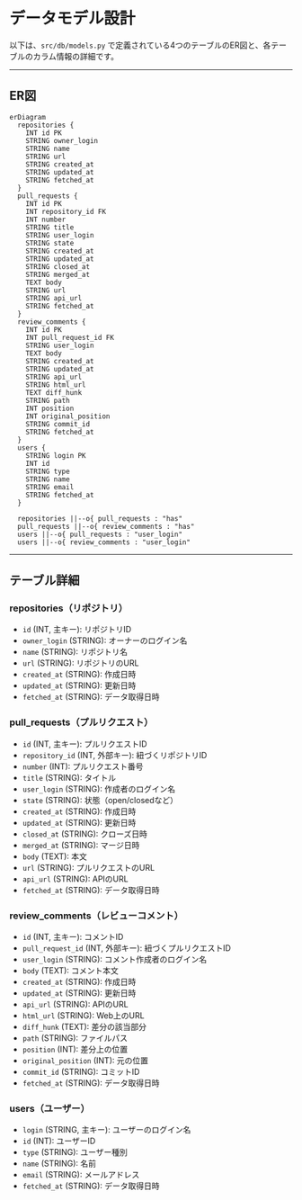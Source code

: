 # データモデル設計

以下は、`src/db/models.py` で定義されている4つのテーブルのER図と、各テーブルのカラム情報の詳細です。

---

## ER図

```mermaid
erDiagram
  repositories {
    INT id PK
    STRING owner_login
    STRING name
    STRING url
    STRING created_at
    STRING updated_at
    STRING fetched_at
  }
  pull_requests {
    INT id PK
    INT repository_id FK
    INT number
    STRING title
    STRING user_login
    STRING state
    STRING created_at
    STRING updated_at
    STRING closed_at
    STRING merged_at
    TEXT body
    STRING url
    STRING api_url
    STRING fetched_at
  }
  review_comments {
    INT id PK
    INT pull_request_id FK
    STRING user_login
    TEXT body
    STRING created_at
    STRING updated_at
    STRING api_url
    STRING html_url
    TEXT diff_hunk
    STRING path
    INT position
    INT original_position
    STRING commit_id
    STRING fetched_at
  }
  users {
    STRING login PK
    INT id
    STRING type
    STRING name
    STRING email
    STRING fetched_at
  }

  repositories ||--o{ pull_requests : "has"
  pull_requests ||--o{ review_comments : "has"
  users ||--o{ pull_requests : "user_login"
  users ||--o{ review_comments : "user_login"
```

---

## テーブル詳細

### repositories（リポジトリ）
- `id` (INT, 主キー): リポジトリID
- `owner_login` (STRING): オーナーのログイン名
- `name` (STRING): リポジトリ名
- `url` (STRING): リポジトリのURL
- `created_at` (STRING): 作成日時
- `updated_at` (STRING): 更新日時
- `fetched_at` (STRING): データ取得日時

### pull_requests（プルリクエスト）
- `id` (INT, 主キー): プルリクエストID
- `repository_id` (INT, 外部キー): 紐づくリポジトリID
- `number` (INT): プルリクエスト番号
- `title` (STRING): タイトル
- `user_login` (STRING): 作成者のログイン名
- `state` (STRING): 状態（open/closedなど）
- `created_at` (STRING): 作成日時
- `updated_at` (STRING): 更新日時
- `closed_at` (STRING): クローズ日時
- `merged_at` (STRING): マージ日時
- `body` (TEXT): 本文
- `url` (STRING): プルリクエストのURL
- `api_url` (STRING): APIのURL
- `fetched_at` (STRING): データ取得日時

### review_comments（レビューコメント）
- `id` (INT, 主キー): コメントID
- `pull_request_id` (INT, 外部キー): 紐づくプルリクエストID
- `user_login` (STRING): コメント作成者のログイン名
- `body` (TEXT): コメント本文
- `created_at` (STRING): 作成日時
- `updated_at` (STRING): 更新日時
- `api_url` (STRING): APIのURL
- `html_url` (STRING): Web上のURL
- `diff_hunk` (TEXT): 差分の該当部分
- `path` (STRING): ファイルパス
- `position` (INT): 差分上の位置
- `original_position` (INT): 元の位置
- `commit_id` (STRING): コミットID
- `fetched_at` (STRING): データ取得日時

### users（ユーザー）
- `login` (STRING, 主キー): ユーザーのログイン名
- `id` (INT): ユーザーID
- `type` (STRING): ユーザー種別
- `name` (STRING): 名前
- `email` (STRING): メールアドレス
- `fetched_at` (STRING): データ取得日時 